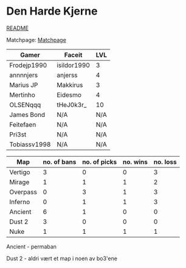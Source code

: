 # Den Harde Kjerne

[README](./README.md)

Matchpage:
[Matchpage](https://www.gamer.no/turneringer/kamp/178068)


| Gamer        | Faceit      | LVL |
| ------------ | ----------- | --- |
| Frodejp1990  | isildor1990 | 3   |
| annnnjers    | anjerss     | 4   |
| Marius JP    | Makkirus    | 3   |
| Mertinho     | Eidesmo     | 4   |
| OLSENqqq     | tHeJ0k3r_   | 10  |
| James Bond   | N/A         | N/A |
| Feitefaen    | N/A         | N/A |
| Pri3st       | N/A         | N/A |
| Tobiassv1998 | N/A         | N/A |



| Map      | no. of bans | no. of picks | no. wins | no. loss |
| -------- | ----------- | ------------ | -------- | -------- |
| Vertigo  | 3           | 0            | 0        | 3        |
| Mirage   | 1           | 1            | 1        | 2        |
| Overpass | 0           | 3            | 1        | 3        |
| Inferno  | 0           | 1            | 1        | 3        |
| Ancient  | 6           | 1            | 0        | 0        |
| Dust 2   | 3           | 0            | 0        | 0        |
| Nuke     | 1           | 1            | 1        | 1        | 


Ancient - permaban

Dust 2 - aldri vært et map i noen av bo3'ene



